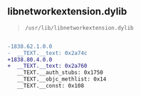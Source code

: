 ## libnetworkextension.dylib

> `/usr/lib/libnetworkextension.dylib`

```diff

-1838.62.1.0.0
-  __TEXT.__text: 0x2a74c
+1838.80.4.0.0
+  __TEXT.__text: 0x2a760
   __TEXT.__auth_stubs: 0x1750
   __TEXT.__objc_methlist: 0x14
   __TEXT.__const: 0x108

```
